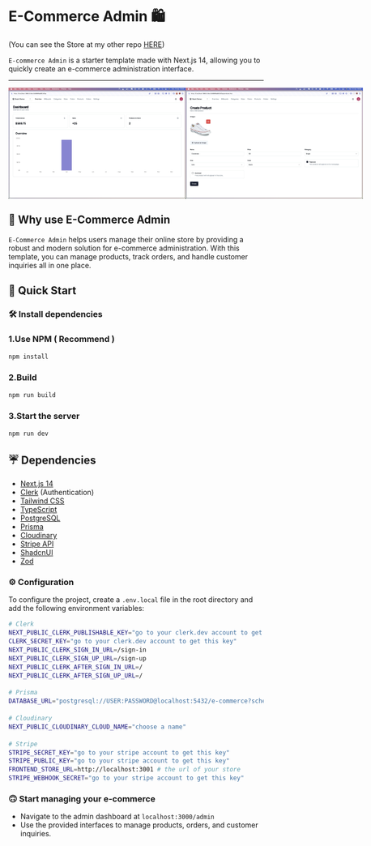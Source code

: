 # E-Commerce Admin 🛍️

(You can see the Store at my other repo [HERE](https://github.com/guillaume-flambard/nextjs-e-commerce-store))

`E-commerce Admin` is a starter template made with Next.js 14, allowing you to quickly create an e-commerce administration interface.

---
<div style="display:flex;">
    <img style:"border-radius:10px;" src="public/dashboard.png" alt="e-commerce-admin" width="350" height="auto" >
    <img style:"border-radius:10px;" src="public/products.png" alt="e-commerce-admin" width="350" height="auto" >
</div>

## 🤔 Why use E-Commerce Admin

`E-Commerce Admin` helps users manage their online store by providing a robust and modern solution for e-commerce administration. With this template, you can manage products, track orders, and handle customer inquiries all in one place.

## 🚀 Quick Start

### 🛠 Install dependencies

### 1.Use NPM ( Recommend )

```bash
npm install
```

### 2.Build

```bash
npm run build
```

### 3.Start the server

```bash
npm run dev
```

## ☔️ Dependencies

- [Next.js 14](https://nextjs.org/)
- [Clerk](https://clerk.dev/) (Authentication)
- [Tailwind CSS](https://tailwindcss.com/)
- [TypeScript](https://www.typescriptlang.org/)
- [PostgreSQL](https://www.postgresql.org/)
- [Prisma](https://www.prisma.io/)
- [Cloudinary](https://cloudinary.com/)
- [Stripe API](https://stripe.com/docs/api)
- [ShadcnUI](https://shadcn.github.io/)
- [Zod](https://zod.dev/)

### ⚙️ Configuration

To configure the project, create a `.env.local` file in the root directory and add the following environment variables:

```bash
# Clerk
NEXT_PUBLIC_CLERK_PUBLISHABLE_KEY="go to your clerk.dev account to get this key"
CLERK_SECRET_KEY="go to your clerk.dev account to get this key"
NEXT_PUBLIC_CLERK_SIGN_IN_URL=/sign-in
NEXT_PUBLIC_CLERK_SIGN_UP_URL=/sign-up
NEXT_PUBLIC_CLERK_AFTER_SIGN_IN_URL=/
NEXT_PUBLIC_CLERK_AFTER_SIGN_UP_URL=/

# Prisma
DATABASE_URL="postgresql://USER:PASSWORD@localhost:5432/e-commerce?schema=public"

# Cloudinary
NEXT_PUBLIC_CLOUDINARY_CLOUD_NAME="choose a name"

# Stripe
STRIPE_SECRET_KEY="go to your stripe account to get this key"
STRIPE_PUBLIC_KEY="go to your stripe account to get this key"
FRONTEND_STORE_URL=http://localhost:3001 # the url of your store
STRIPE_WEBHOOK_SECRET="go to your stripe account to get this key"
```

### 🙃 Start managing your e-commerce

- Navigate to the admin dashboard at `localhost:3000/admin`
- Use the provided interfaces to manage products, orders, and customer inquiries.